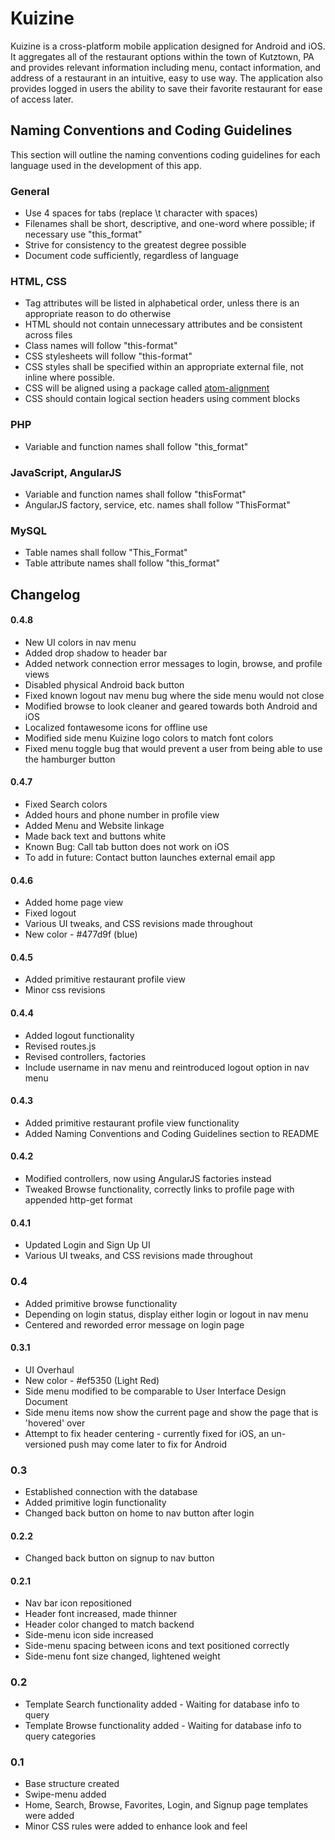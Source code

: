 # Kuizine
Kuizine is a cross-platform mobile application designed for Android and iOS. It aggregates all of the restaurant options within the town of Kutztown, PA and provides relevant information including menu, contact information, and address of a restaurant in an intuitive, easy to use way. The application also provides logged in users the ability to save their favorite restaurant for ease of access later.

## Naming Conventions and Coding Guidelines
This section will outline the naming conventions coding guidelines for each language used in the development of this app.

### General
* Use 4 spaces for tabs (replace \t character with spaces)
* Filenames shall be short, descriptive, and one-word where possible; if necessary use "this_format"
* Strive for consistency to the greatest degree possible
* Document code sufficiently, regardless of language

### HTML, CSS
* Tag attributes will be listed in alphabetical order, unless there is an appropriate reason to do otherwise
* HTML should not contain unnecessary attributes and be consistent across files
* Class names will follow "this-format"
* CSS stylesheets will follow "this-format"
* CSS styles shall be specified within an appropriate external file, not inline where possible.
* CSS will be aligned using a package called [atom-alignment](https://atom.io/packages/atom-alignment)
* CSS should contain logical section headers using comment blocks

### PHP
* Variable and function names shall follow "this_format"

### JavaScript, AngularJS
* Variable and function names shall follow "thisFormat"
* AngularJS factory, service, etc. names shall follow "ThisFormat"

### MySQL
* Table names shall follow "This_Format"
* Table attribute names shall follow "this_format"


## Changelog

#### 0.4.8
* New UI colors in nav menu
* Added drop shadow to header bar
* Added network connection error messages to login, browse, and profile views
* Disabled physical Android back button
* Fixed known logout nav menu bug where the side menu would not close
* Modified browse to look cleaner and geared towards both Android and iOS
* Localized fontawesome icons for offline use
* Modified side menu Kuizine logo colors to match font colors
* Fixed menu toggle bug that would prevent a user from being able to use the hamburger button

#### 0.4.7
* Fixed Search colors
* Added hours and phone number in profile view
* Added Menu and Website linkage
* Made back text and buttons white
* Known Bug: Call tab button does not work on iOS
* To add in future: Contact button launches external email app

#### 0.4.6
* Added home page view
* Fixed logout
* Various UI tweaks, and CSS revisions made throughout
* New color - #477d9f (blue)

#### 0.4.5
* Added primitive restaurant profile view
* Minor css revisions

#### 0.4.4
* Added logout functionality
* Revised routes.js
* Revised controllers, factories
* Include username in nav menu and reintroduced logout option in nav menu

#### 0.4.3
* Added primitive restaurant profile view functionality
* Added Naming Conventions and Coding Guidelines section to README

#### 0.4.2
* Modified controllers, now using AngularJS factories instead
* Tweaked Browse functionality, correctly links to profile page with appended http-get format

#### 0.4.1
* Updated Login and Sign Up UI
* Various UI tweaks, and CSS revisions made throughout

### 0.4
* Added primitive browse functionality
* Depending on login status, display either login or logout in nav menu
* Centered and reworded error message on login page

#### 0.3.1
* UI Overhaul
* New color - #ef5350 (Light Red)
* Side menu modified to be comparable to User Interface Design Document
* Side menu items now show the current page and show the page that is 'hovered' over
* Attempt to fix header centering - currently fixed for iOS, an un-versioned push may come later to fix for Android

### 0.3
* Established connection with the database
* Added primitive login functionality
* Changed back button on home to nav button after login

#### 0.2.2
* Changed back button on signup to nav button

#### 0.2.1
* Nav bar icon repositioned
* Header font increased, made thinner
* Header color changed to match backend
* Side-menu icon side increased
* Side-menu spacing between icons and text positioned correctly
* Side-menu font size changed, lightened weight

### 0.2
* Template Search functionality added - Waiting for database info to query
* Template Browse functionality added - Waiting for database info to query categories

### 0.1
* Base structure created
* Swipe-menu added
* Home, Search, Browse, Favorites, Login, and Signup page templates were added
* Minor CSS rules were added to enhance look and feel
